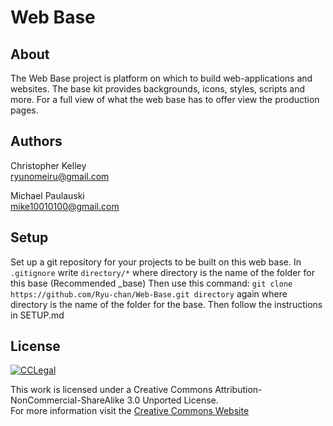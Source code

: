 Web Base
==========

About
----------
The Web Base project is platform on which to build web-applications and websites.  The base kit provides backgrounds, icons, styles, scripts and more.  For a full view of what the web base has to offer view the production pages.

Authors
--- 
Christopher Kelley<br/>
[ryunomeiru@gmail.com]

Michael Paulauski<br/>
[mike10010100@gmail.com]

Setup
---
Set up a git repository for your projects to be built on this web base.
In `.gitignore`  write `directory/*` where directory is the name of the folder for this base (Recommended _base)
Then use this command:
`git clone https://github.com/Ryu-chan/Web-Base.git directory` again where directory is the name of the folder for the base.
Then follow the instructions in SETUP.md

License
----------
[![CCLegal](http://i.creativecommons.org/l/by-nc-sa/3.0/88x31.png "CC BY-NC-SA Legal Code")](http://creativecommons.org/licenses/by-nc-sa/3.0/legalcode "Creative Commons Attribution-NnCommercial-ShareAlike Legal Code")

This work is licensed under a Creative Commons Attribution-NonCommercial-ShareAlike 3.0 Unported License.<br/>
For more information visit the [Creative Commons Website]


[Creative Commons Website]:http://creativecommons.org/choose/ "Creative Commons Website"

[ryunomeiru@gmail.com]:(mailto:ryunomeiru@gmail.com)

[mike10010100@gmail.com]:(mailto:mike10010100@gmail.com)